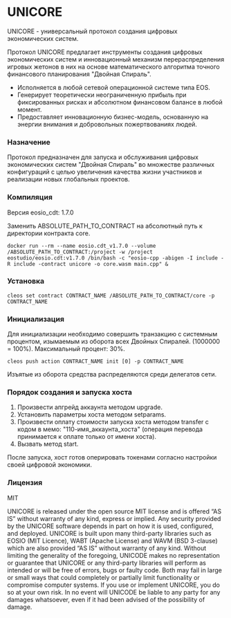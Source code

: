 # UNICORE

UNICORE - универсальный протокол создания цифровых экономических систем.

Протокол UNICORE предлагает инструменты создания цифровых экономических систем и инновационный механизм перераспределения игровых жетонов в них на основе математического алгоритма точного финансового планирования "Двойная Спираль".
 
  - Исполняется в любой сетевой операционной системе типа EOS.
  - Генерирует теоретически неограниченную прибыль при фиксированных рисках и абсолютном финансовом балансе в любой момент.
  - Предоставляет инновационную бизнес-модель, основанную на энергии внимания и добровольных пожертвованиях людей.

### Назначение
Протокол предназначен для запуска и обслуживания цифровых экономических систем "Двойная Спираль" во множестве различных конфигураций с целью увеличения качества жизни участников и реализации новых глобальных проектов.

### Компиляция
Версия eosio_cdt: 1.7.0

Заменить ABSOLUTE_PATH_TO_CONTRACT на абсолютный путь к директории контракта core. 

```
docker run --rm --name eosio.cdt_v1.7.0 --volume /ABSOLUTE_PATH_TO_CONTRACT:/project -w /project eostudio/eosio.cdt:v1.7.0 /bin/bash -c "eosio-cpp -abigen -I include -R include -contract unicore -o core.wasm main.cpp" &
```

### Установка
```
cleos set contract CONTRACT_NAME /ABSOLUTE_PATH_TO_CONTRACT/core -p CONTRACT_NAME
```

### Инициализация
Для инициализации необходимо совершить транзакцию с системным процентом, изымаемым из оборота всех Двойных Спиралей. (1000000 = 100%). Максимальный процент: 30%.

```
cleos push action CONTRACT_NAME init [0] -p CONTRACT_NAME
```

Изъятые из оборота средства распределяются среди делегатов сети. 


### Порядок создания и запуска хоста
1. Произвести апгрейд аккаунта методом upgrade.
2. Установить параметры хоста методом setparams.
3. Произвести оплату стоимости запуска хоста методом transfer с кодом в мемо: "110-имя_аккаунта_хоста" (операция перевода принимается к оплате только от имени хоста).
4. Вызвать метод start.

После запуска, хост готов оперировать токенами согласно настройки своей цифровой экономики. 

### Лицензия
MIT

UNICORE is released under the open source MIT license and is offered “AS IS” without warranty of any kind, express or implied. Any security provided by the UNICORE software depends in part on how it is used, configured, and deployed. UNICORE is built upon many third-party libraries such as EOSIO (MIT Licence), WABT (Apache License) and WAVM (BSD 3-clause) which are also provided “AS IS” without warranty of any kind. Without limiting the generality of the foregoing, UNICODE makes no representation or guarantee that UNICORE or any third-party libraries will perform as intended or will be free of errors, bugs or faulty code. Both may fail in large or small ways that could completely or partially limit functionality or compromise computer systems. If you use or implement UNICORE, you do so at your own risk. In no event will UNICODE be liable to any party for any damages whatsoever, even if it had been advised of the possibility of damage.
